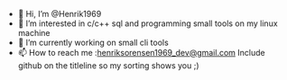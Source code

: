 - 👋 Hi, I’m @Henrik1969
- 👀 I’m interested in c/c++ sql and programming small tools on my linux machine
- 🌱 I’m currently working on small cli tools 
- 📫 How to reach me :henriksorensen1969_dev@gmail.com Include github on the titleline so my sorting shows you ;)

<!---
Henrik1969/Henrik1969 is a ✨ special ✨ repository because its `README.md` (this file) appears on your GitHub profile.
You can click the Preview link to take a look at your changes.
--->
